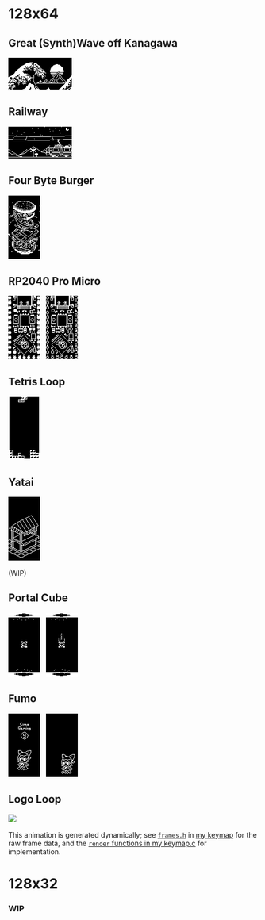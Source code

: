 # 128x64

## Great (Synth)Wave off Kanagawa
![Great (Synth)Wave off Kanagawa](<wave.png?raw=true>)


## Railway
![鉄道](<railway.gif?raw=true>)



## Four Byte Burger
![Four Byte Burger](<four byte burger.png?raw=true>)



## RP2040 Pro Micro
![Pro micro](<pro micro.png?raw=true>) &nbsp; ![Pro micro 2](<pro micro 2.png?raw=true>)



## Tetris Loop
![Tetris Loop](<tetris.gif?raw=true>)



## Yatai
![屋台](<yatai.png?raw=true>)

(WIP)



## Portal Cube
![Cube 1](<cube.gif?raw=true>) &nbsp; ![Cube 2](<cube 2.gif?raw=true>)



## Fumo
![Cirno 1](<cirno.png?raw=true>) &nbsp; ![Cirno 2](<cirno 2.png?raw=true>)



## Logo Loop
<img src="logo.gif" width="64">

This animation is generated dynamically; see [`frames.h`](https://github.com/DesyncTheThird/corne-keymap/blob/main/frames.h) in [my keymap](https://github.com/DesyncTheThird/corne-keymap) for the raw frame data, and the [`render` functions in my keymap.c](https://github.com/DesyncTheThird/corne-keymap/blob/main/keymap.c#L3609-L3694) for implementation.




# 128x32

### WIP
